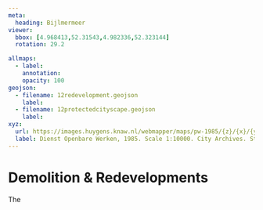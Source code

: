 ```yaml
---
meta:
  heading: Bijlmermeer
viewer:
  bbox: [4.968413,52.31543,4.982336,52.323144]
  rotation: 29.2

allmaps:
  - label:  
    annotation: 
    opacity: 100
geojson:
  - filename: 12redevelopment.geojson
    label:
  - filename: 12protectedcityscape.geojson
    label:
xyz:
  url: https://images.huygens.knaw.nl/webmapper/maps/pw-1985/{z}/{x}/{y}.png
  label: Dienst Openbare Werken, 1985. Scale 1:10000. City Archives. Stadsarchief Amsterdam.
---
```

# Demolition & Redevelopments
The
